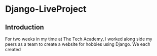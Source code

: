 # Django-LiveProject
## Introduction
For two weeks in my time at The Tech Academy, I worked along side my peers as a team to create a website for hobbies using Django. We each created 
